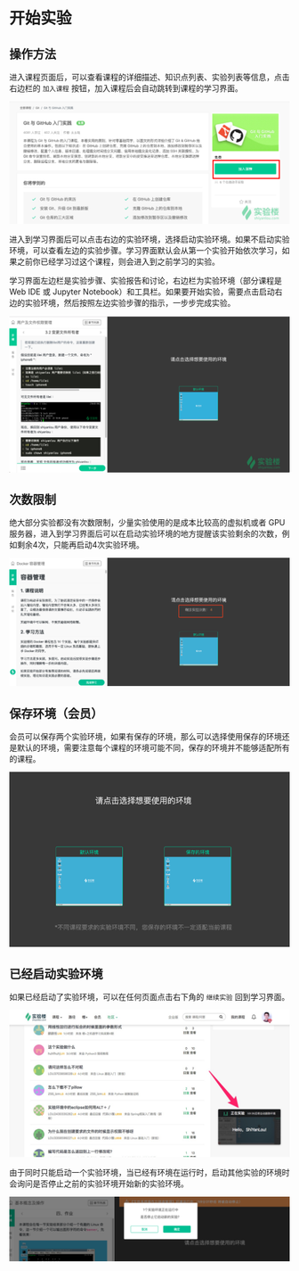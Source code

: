 # 开始实验

## 操作方法

进入课程页面后，可以查看课程的详细描述、知识点列表、实验列表等信息，点击右边栏的 `加入课程` 按钮，加入课程后会自动跳转到课程的学习界面。

![startlab](../images/startlab.png)

进入到学习界面后可以点击右边的实验环境，选择启动实验环境。如果不启动实验环境，可以查看左边的实验步骤。学习界面默认会从第一个实验开始依次学习，如果之前你已经学习过这个课程，则会进入到之前学习的实验。

学习界面左边栏是实验步骤、实验报告和讨论，右边栏为实验环境（部分课程是 Web IDE 或 Jupyter Notebook）和工具栏。如果要开始实验，需要点击启动右边的实验环境，然后按照左边实验步骤的指示，一步步完成实验。

![learn](../images/learn.png)

## 次数限制

绝大部分实验都没有次数限制，少量实验使用的是成本比较高的虚拟机或者 GPU 服务器，进入到学习界面后可以在启动实验环境的地方提醒该实验剩余的次数，例如剩余4次，只能再启动4次实验环境。

![timelimit](../images/timelimit.png)

## 保存环境（会员）

会员可以保存两个实验环境，如果有保存的环境，那么可以选择使用保存的环境还是默认的环境，需要注意每个课程的环境可能不同，保存的环境并不能够适配所有的课程。

![savelab](../images/savelab.png)

## 已经启动实验环境

如果已经启动了实验环境，可以在任何页面点击右下角的 `继续实验` 回到学习界面。

![continuelab](../images/continuelab.jpg)

由于同时只能启动一个实验环境，当已经有环境在运行时，启动其他实验的环境时会询问是否停止之前的实验环境开始新的实验环境。

![stopandcontinue](../images/stopandcontinue.png)

